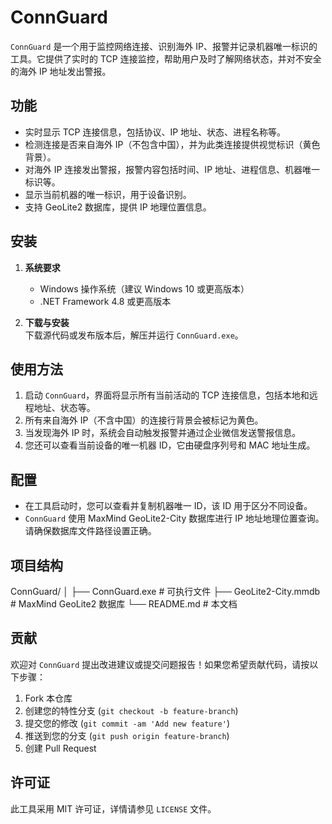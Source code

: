 # ConnGuard

`ConnGuard` 是一个用于监控网络连接、识别海外 IP、报警并记录机器唯一标识的工具。它提供了实时的 TCP 连接监控，帮助用户及时了解网络状态，并对不安全的海外 IP 地址发出警报。

## 功能

- 实时显示 TCP 连接信息，包括协议、IP 地址、状态、进程名称等。
- 检测连接是否来自海外 IP（不包含中国），并为此类连接提供视觉标识（黄色背景）。
- 对海外 IP 连接发出警报，报警内容包括时间、IP 地址、进程信息、机器唯一标识等。
- 显示当前机器的唯一标识，用于设备识别。
- 支持 GeoLite2 数据库，提供 IP 地理位置信息。

## 安装

1. **系统要求**  
   - Windows 操作系统（建议 Windows 10 或更高版本）
   - .NET Framework 4.8 或更高版本

2. **下载与安装**  
   下载源代码或发布版本后，解压并运行 `ConnGuard.exe`。

## 使用方法

1. 启动 `ConnGuard`，界面将显示所有当前活动的 TCP 连接信息，包括本地和远程地址、状态等。
2. 所有来自海外 IP（不含中国）的连接行背景会被标记为黄色。
3. 当发现海外 IP 时，系统会自动触发报警并通过企业微信发送警报信息。
4. 您还可以查看当前设备的唯一机器 ID，它由硬盘序列号和 MAC 地址生成。

## 配置

- 在工具启动时，您可以查看并复制机器唯一 ID，该 ID 用于区分不同设备。
- `ConnGuard` 使用 MaxMind GeoLite2-City 数据库进行 IP 地址地理位置查询。请确保数据库文件路径设置正确。

## 项目结构

ConnGuard/ │ ├── ConnGuard.exe # 可执行文件 ├── GeoLite2-City.mmdb # MaxMind GeoLite2 数据库 └── README.md # 本文档

## 贡献

欢迎对 `ConnGuard` 提出改进建议或提交问题报告！如果您希望贡献代码，请按以下步骤：

1. Fork 本仓库
2. 创建您的特性分支 (`git checkout -b feature-branch`)
3. 提交您的修改 (`git commit -am 'Add new feature'`)
4. 推送到您的分支 (`git push origin feature-branch`)
5. 创建 Pull Request

## 许可证

此工具采用 MIT 许可证，详情请参见 `LICENSE` 文件。
